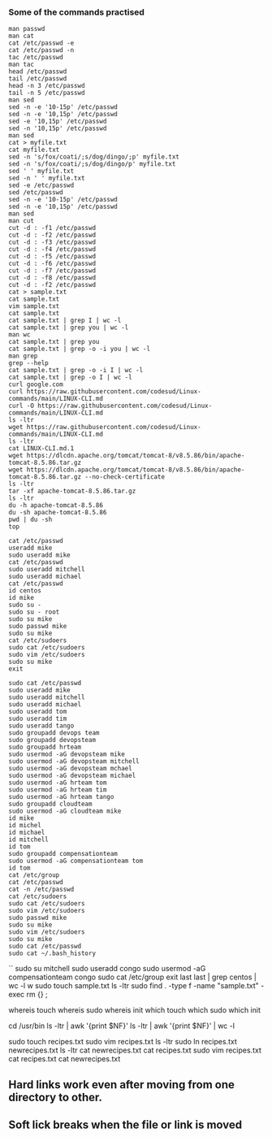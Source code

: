 ### Some of the commands practised
```
man passwd
man cat
cat /etc/passwd -e
cat /etc/passwd -n
tac /etc/passwd 
man tac
head /etc/passwd
tail /etc/passwd
head -n 3 /etc/passwd
tail -n 5 /etc/passwd
man sed
sed -n -e '10-15p' /etc/passwd
sed -n -e '10,15p' /etc/passwd
sed -e '10,15p' /etc/passwd
sed -n '10,15p' /etc/passwd
man sed
cat > myfile.txt
cat myfile.txt
sed -n 's/fox/coati/;s/dog/dingo/;p' myfile.txt
sed -n 's/fox/coati/;s/dog/dingo/p' myfile.txt
sed ' ' myfile.txt
sed -n ' ' myfile.txt
sed -e /etc/passwd
sed /etc/passwd
sed -n -e '10-15p' /etc/passwd
sed -n -e '10,15p' /etc/passwd
man sed
man cut
cut -d : -f1 /etc/passwd
cut -d : -f2 /etc/passwd
cut -d : -f3 /etc/passwd
cut -d : -f4 /etc/passwd
cut -d : -f5 /etc/passwd
cut -d : -f6 /etc/passwd
cut -d : -f7 /etc/passwd
cut -d : -f8 /etc/passwd
cut -d : -f2 /etc/passwd
cat > sample.txt
cat sample.txt
vim sample.txt
cat sample.txt
cat sample.txt | grep I | wc -l
cat sample.txt | grep you | wc -l
man wc
cat sample.txt | grep you
cat sample.txt | grep -o -i you | wc -l
man grep
grep --help
cat sample.txt | grep -o -i I | wc -l
cat sample.txt | grep -o I | wc -l
curl google.com
curl https://raw.githubusercontent.com/codesud/Linux-commands/main/LINUX-CLI.md
curl -O https://raw.githubusercontent.com/codesud/Linux-commands/main/LINUX-CLI.md
ls -ltr
wget https://raw.githubusercontent.com/codesud/Linux-commands/main/LINUX-CLI.md
ls -ltr
cat LINUX-CLI.md.1 
wget https://dlcdn.apache.org/tomcat/tomcat-8/v8.5.86/bin/apache-tomcat-8.5.86.tar.gz
wget https://dlcdn.apache.org/tomcat/tomcat-8/v8.5.86/bin/apache-tomcat-8.5.86.tar.gz --no-check-certificate
ls -ltr
tar -xf apache-tomcat-8.5.86.tar.gz 
ls -ltr
du -h apache-tomcat-8.5.86
du -sh apache-tomcat-8.5.86
pwd | du -sh
top
```
```
cat /etc/passwd
useradd mike
sudo useradd mike
cat /etc/passwd
sudo useradd mitchell
sudo useradd michael
cat /etc/passwd
id centos
id mike
sudo su -
sudo su - root
sudo su mike
sudo passwd mike
sudo su mike
cat /etc/sudoers
sudo cat /etc/sudoers
sudo vim /etc/sudoers
sudo su mike
exit
```

```
sudo cat /etc/passwd
sudo useradd mike
sudo useradd mitchell
sudo useradd michael
sudo useradd tom
sudo useradd tim
sudo useradd tango
sudo groupadd devops team
sudo groupadd devopsteam
sudo groupadd hrteam
sudo usermod -aG devopsteam mike
sudo usermod -aG devopsteam mitchell
sudo usermod -aG devopsteam mchael
sudo usermod -aG devopsteam michael
sudo usermod -aG hrteam tom
sudo usermod -aG hrteam tim
sudo usermod -aG hrteam tango
sudo groupadd cloudteam
sudo usermod -aG cloudteam mike
id mike
id michel
id michael
id mitchell
id tom
sudo groupadd compensationteam
sudo usermod -aG compensationteam tom
id tom
cat /etc/group
cat /etc/passwd
cat -n /etc/passwd
cat /etc/sudoers
sudo cat /etc/sudoers
sudo vim /etc/sudoers
sudo passwd mike
sudo su mike
sudo vim /etc/sudoers
sudo su mike
sudo cat /etc/passwd
sudo cat ~/.bash_history
```

``
sudo su mitchell
sudo useradd congo
sudo usermod -aG compensationteam congo
sudo cat /etc/group
exit
last
last | grep centos | wc -l
w
sudo touch sample.txt
ls -ltr
sudo find . -type f -name "sample.txt" -exec rm {} \;

whereis touch
whereis sudo
whereis init
which touch
which sudo
which init

cd /usr/bin
ls -ltr | awk '{print $NF}'
ls -ltr | awk '{print $NF}' | wc -l

sudo touch recipes.txt
sudo vim recipes.txt
ls -ltr
sudo ln recipes.txt newrecipes.txt
ls -ltr
cat newrecipes.txt
cat recipes.txt
sudo vim recipes.txt
cat recipes.txt
cat newrecipes.txt

## Hard links work even after moving from one directory to other.
## Soft lick breaks when the file or link is moved
```